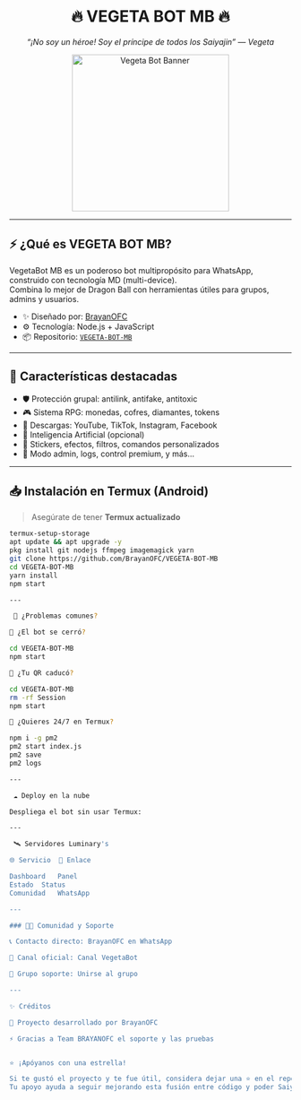 <h1 align="center">🔥 VEGETA BOT MB 🔥</h1>
<p align="center"><i>“¡No soy un héroe! Soy el príncipe de todos los Saiyajin” — Vegeta</i></p>

<div align="center">
  <img src="https://qu.ax/zKuno.jpg" width="280" alt="Vegeta Bot Banner"/>
</div>

---

## ⚡ ¿Qué es VEGETA BOT MB?

VegetaBot MB es un poderoso bot multipropósito para WhatsApp, construido con tecnología MD (multi-device).  
Combina lo mejor de Dragon Ball con herramientas útiles para grupos, admins y usuarios.

- ✨ Diseñado por: [BrayanOFC](https://github.com/BrayanOFC)  
- ⚙️ Tecnología: Node.js + JavaScript  
- 📦 Repositorio: [`VEGETA-BOT-MB`](https://github.com/BrayanOFC/VEGETA-BOT-MB)

---

## 🚀 Características destacadas

- 🛡️ Protección grupal: antilink, antifake, antitoxic  
- 🎮 Sistema RPG: monedas, cofres, diamantes, tokens  
- 🎥 Descargas: YouTube, TikTok, Instagram, Facebook  
- 🧠 Inteligencia Artificial (opcional)  
- 🤖 Stickers, efectos, filtros, comandos personalizados  
- 🔧 Modo admin, logs, control premium, y más...

---

## 📥 Instalación en Termux (Android)

> Asegúrate de tener **Termux actualizado**

```bash
termux-setup-storage
apt update && apt upgrade -y
pkg install git nodejs ffmpeg imagemagick yarn
git clone https://github.com/BrayanOFC/VEGETA-BOT-MB
cd VEGETA-BOT-MB
yarn install
npm start

---

 🧪 ¿Problemas comunes?

🔁 ¿El bot se cerró?

cd VEGETA-BOT-MB
npm start

🧹 ¿Tu QR caducó?

cd VEGETA-BOT-MB
rm -rf Session
npm start

🔄 ¿Quieres 24/7 en Termux?

npm i -g pm2
pm2 start index.js
pm2 save
pm2 logs

---

 ☁️ Deploy en la nube

Despliega el bot sin usar Termux:

---

 🛰 Servidores Luminary's

🌐 Servicio	📎 Enlace

Dashboard	Panel
Estado	Status
Comunidad	WhatsApp

---

### 🧑‍💻 Comunidad y Soporte

📞 Contacto directo: BrayanOFC en WhatsApp

📢 Canal oficial: Canal VegetaBot

👥 Grupo soporte: Unirse al grupo

---

✨ Créditos

👾 Proyecto desarrollado por BrayanOFC

⚡ Gracias a Team BRAYANOFC el soporte y las pruebas


⭐ ¡Apóyanos con una estrella!

Si te gustó el proyecto y te fue útil, considera dejar una ⭐ en el repositorio.
Tu apoyo ayuda a seguir mejorando esta fusión entre código y poder Saiyajin.